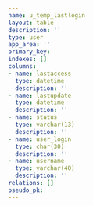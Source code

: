 ```yaml
---
name: u_temp_lastlogin
layout: table
description: ''
type: user
app_area: ''
primary_key: 
indexes: []
columns:
- name: lastaccess
  type: datetime
  description: ''
- name: lastupdate
  type: datetime
  description: ''
- name: status
  type: varchar(13)
  description: ''
- name: user_login
  type: char(30)
  description: ''
- name: username
  type: varchar(40)
  description: ''
relations: []
pseudo_pk: 
---
```


